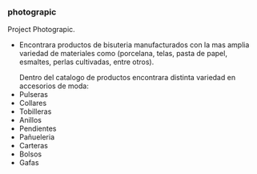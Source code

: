 ### photograpic
Project Photograpic.
- Encontrara productos de bisuteria manufacturados con la mas amplia variedad de materiales como (porcelana, telas, pasta de papel, esmaltes, perlas cultivadas, entre otros).

<ul> Dentro del catalogo de productos encontrara distinta variedad en accesorios de moda:
    <li>Pulseras</li>
    <li>Collares</li>
    <li>Tobilleras</li>
    <li>Anillos</li>
    <li>Pendientes</li>
    <li>Pañueleria</li>
    <li>Carteras</li>
    <li>Bolsos</li>
    <li>Gafas</li>

</ul>
<p>

